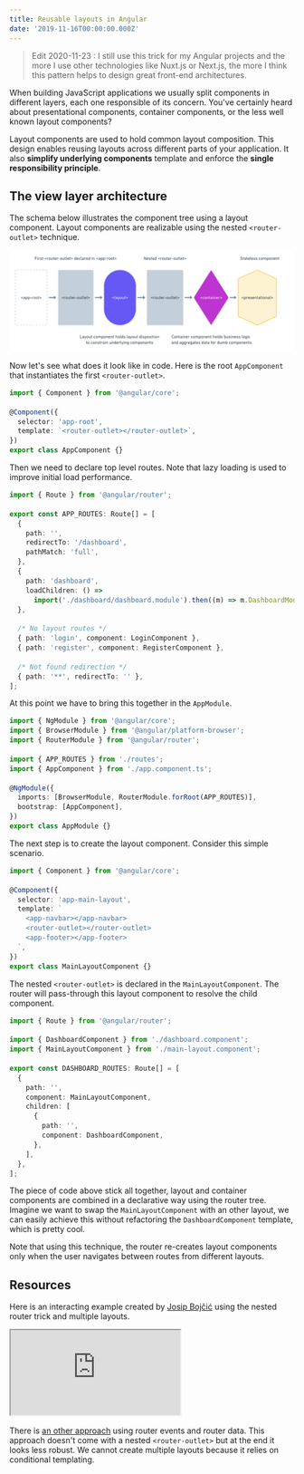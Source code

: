 ```yaml
---
title: Reusable layouts in Angular
date: '2019-11-16T00:00:00.000Z'
---
```


> Edit 2020-11-23 : I still use this trick for my Angular projects and the more I use other technologies like Nuxt.js or Next.js, the more I think this pattern helps to design great front-end architectures.

When building JavaScript applications we usually split components in different layers, each one responsible of its concern. You've certainly heard about presentational components, container components, or the less well known layout components?

Layout components are used to hold common layout composition. This design enables reusing layouts across different parts of your application. It also **simplify underlying components** template and enforce the **single responsibility principle**.

## The view layer architecture

The schema below illustrates the component tree using a layout component. Layout components are realizable using the nested `<router-outlet>` technique.

![layout schema](./layout-component.png)

Now let's see what does it look like in code. Here is the root `AppComponent` that instantiates the first `<router-outlet>`.

```ts
import { Component } from '@angular/core';

@Component({
  selector: 'app-root',
  template: `<router-outlet></router-outlet>`,
})
export class AppComponent {}
```

Then we need to declare top level routes. Note that lazy loading is used to improve initial load performance.

```ts
import { Route } from '@angular/router';

export const APP_ROUTES: Route[] = [
  {
    path: '',
    redirectTo: '/dashboard',
    pathMatch: 'full',
  },
  {
    path: 'dashboard',
    loadChildren: () =>
      import('./dashboard/dashboard.module').then((m) => m.DashboardModule),
  },

  /* No layout routes */
  { path: 'login', component: LoginComponent },
  { path: 'register', component: RegisterComponent },

  /* Not found redirection */
  { path: '**', redirectTo: '' },
];
```

At this point we have to bring this together in the `AppModule`.

```ts
import { NgModule } from '@angular/core';
import { BrowserModule } from '@angular/platform-browser';
import { RouterModule } from '@angular/router';

import { APP_ROUTES } from './routes';
import { AppComponent } from './app.component.ts';

@NgModule({
  imports: [BrowserModule, RouterModule.forRoot(APP_ROUTES)],
  bootstrap: [AppComponent],
})
export class AppModule {}
```

The next step is to create the layout component. Consider this simple scenario.

```ts
import { Component } from '@angular/core';

@Component({
  selector: 'app-main-layout',
  template: `
    <app-navbar></app-navbar>
    <router-outlet></router-outlet>
    <app-footer></app-footer>
  `,
})
export class MainLayoutComponent {}
```

The nested `<router-outlet>` is declared in the `MainLayoutComponent`. The router will pass-through this layout component to resolve the child component.

```ts
import { Route } from '@angular/router';

import { DashboardComponent } from './dashboard.component';
import { MainLayoutComponent } from './main-layout.component';

export const DASHBOARD_ROUTES: Route[] = [
  {
    path: '',
    component: MainLayoutComponent,
    children: [
      {
        path: '',
        component: DashboardComponent,
      },
    ],
  },
];
```

The piece of code above stick all together, layout and container components are combined in a declarative way using the router tree. Imagine we want to swap the `MainLayoutComponent` with an other layout, we can easily achieve this without refactoring the `DashboardComponent` template, which is pretty cool.

Note that using this technique, the router re-creates layout components only when the user navigates between routes from different layouts.

## Resources

Here is an interacting example created by [Josip Bojčić](https://github.com/jbojcic1) using the nested router trick and multiple layouts.

<iframe
  src="https://layout-components.stackblitz.io"
  class="iframe"
  title="Layout components"
></iframe>

There is [an other approach](https://stackblitz.com/github/jbojcic1/angular-routing-example/tree/routing-reuse-layout-example-3-with-subscribing-to-route-events) using router events and router data. This approach doesn't come with a nested `<router-outlet>` but at the end it looks less robust. We cannot create multiple layouts because it relies on conditional templating.
